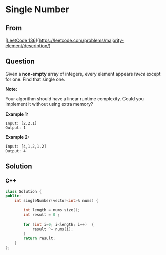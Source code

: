# Single Number





## From

[[LeetCode 136](https://leetcode.com/problems/single-number/description/)](https://leetcode.com/problems/majority-element/description/)







## Question

Given a **non-empty** array of integers, every element appears *twice* except for one. Find that single one.

**Note:**

Your algorithm should have a linear runtime complexity. Could you implement it without using extra memory?

**Example 1:**

```
Input: [2,2,1]
Output: 1

```

**Example 2:**

```
Input: [4,1,2,1,2]
Output: 4
```



## Solution  



### C++

```c++
class Solution {
public:
    int singleNumber(vector<int>& nums) {
        
        int length = nums.size();
        int result = 0 ;
        
        for (int i=0; i<length; i++)  {
            result ^= nums[i];
        }
        return result;
    }
};

```

